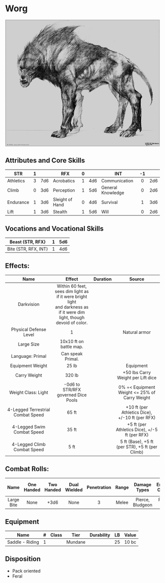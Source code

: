 # Worg

![alt_text](Worg.png)

## Attributes and Core Skills

| STR       | 1 |    | RFX             | 0 |    | INT               | -1 |    |
| --------- | :-: | :-: | --------------- | :-: | :-: | ----------------- | :-: | :-: |
| Athletics | 3 | 7d6 | Acrobatics      | 1 | 4d6 | Communication     | 0 | 2d6 |
| Climb     | 0 | 3d6 | Perception      | 1 | 5d6 | General Knowledge | 0 | 2d6 |
| Endurance | 1 | 3d6 | Sleight of Hand | 0 | 4d6 | Survival          | 1 | 3d6 |
| Lift      | 1 | 3d6 | Stealth         | 1 | 5d6 | Will              | 0 | 2d6 |

## Vocations and Vocational Skills

| Beast {STR, RFX}     | 1 | 5d6 |
| -------------------- | :-: | :-: |
| Bite {STR, RFX, INT} | 1 | 4d6 |

## Effects:

|                Name                |                                                            Effect                                                            | Duration |                      Source                      |
| :--------------------------------: | :--------------------------------------------------------------------------------------------------------------------------: | :------: | :----------------------------------------------: |
|            Darkvision            | Within 60 feet, sees dim light as if it were bright light<br />and darkness as if it were dim light, though devoid of color. |          |                                                  |
|       Physical Defense Level       |                                                              1                                                              |          |                  Natural armor                  |
|            Large Size            |                                                   10x10 ft on battle map.                                                   |          |                                                  |
|          Language: Primal          |                                                      Can speak Primal.                                                      |          |                                                  |
|          Equipment Weight          |                                                            25 lb                                                            |          |                    Equipment                    |
|            Carry Weight            |                                                            320 lb                                                            |          |        +50 lbs Carry Weight per Lift dice        |
|            Weight Class: Light            |                                             -0d6 to STR/RFX governed Dice Pools                                             |          |  0% =< Equipment Weight <= 25% of Carry Weight  |
| 4-Legged Terrestrial Combat Speed |                                                            65 ft                                                            |          | +10 ft (per Athletics Dice), +/-10 ft (per RFX) |
|    4-Legged Swim Combat Speed    |                                                            35 ft                                                            |          |  +5 ft (per Athletics Dice), +/-5 ft (per RFX)  |
|    4-Legged Climb Combat Speed    |                                                             5 ft                                                             |          | 5 ft (Base), +5 ft (per STR), +5 ft (per Climb) |

## Combat Rolls:

|    Name    | One<br />Handed | Two<br />Handed | Dual<br />Wielded | Penetration | Range | Damage<br />Types | Engageable<br />Opponents | Area Of<br />Effect | Resource<br />Class |
| :--------: | :-------------: | :-------------: | :---------------: | :---------: | :---: | :---------------: | :-----------------------: | :-----------------: | :-----------------: |
| Large Bite |      None      |      +3d6      |       None       |      3      | Melee | Pierce, Bludgeon |        Rapid Max 2        |                    |                    |

## Equipment

| Name            | # | Class |  Tier  | Durability | LB | Value |
| --------------- | :-: | :---: | :-----: | :--------: | :-: | :---: |
| Saddle - Riding | 1 |      | Mundane |            | 25 | 10 bc |

## Disposition

- Pack oriented
- Feral
